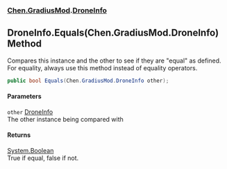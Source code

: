 
### [Chen.GradiusMod](./neHTXX+yFsk1RpXqjkv9zg 'Chen.GradiusMod').[DroneInfo](./6StSpaxBN5onTwyyDs-VEQ 'Chen.GradiusMod.DroneInfo')

## DroneInfo.Equals(Chen.GradiusMod.DroneInfo) Method
Compares this instance and the other to see if they are "equal" as defined.  
For equality, always use this method instead of equality operators.  
```csharp
public bool Equals(Chen.GradiusMod.DroneInfo other);
```

#### Parameters
<a name='0bH7vnpEEGnJLYWOQcDSzQ'></a>
`other` [DroneInfo](./6StSpaxBN5onTwyyDs-VEQ 'Chen.GradiusMod.DroneInfo')  
The other instance being compared with  
  

#### Returns
[System.Boolean](https://docs.microsoft.com/en-us/dotnet/api/System.Boolean 'System.Boolean')  
True if equal, false if not.  
